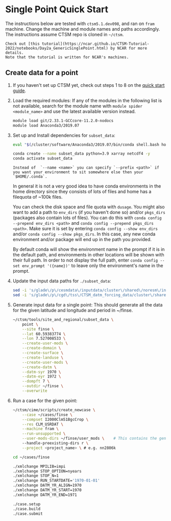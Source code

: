 # Single Point Quick Start
The instructions below are tested with `ctsm5.1.dev098`, and ran on `fram` machine.
Change the machine and module names and paths accordingly.
The instructions assume CTSM repo is cloned in `~/ctsm`.

```{keypoints} Note
Check out [this tutorial](https://ncar.github.io/CTSM-Tutorial-2022/notebooks/Day2a_GenericSinglePoint.html) by NCAR for more details.
Note that the tutorial is written for NCAR's machines.
```

## Create data for a point

1. If you haven't set up CTSM yet, check out steps 1 to 8 on the [quick start guide](quick-start).

2. Load the required modules:
    If any of the modules in the following list is not available, search for the module name with `module spider <module_name>` and use the latest available version instead.

    ```bash
    module load git/2.33.1-GCCcore-11.2.0-nodocs
    module load Anaconda3/2019.07
    ```

3. Set up and Install dependencies for `subset_data`:
    ```bash
    eval "$(/cluster/software/Anaconda3/2019.07/bin/conda shell.bash hook)"

    conda create --name subset_data python=3.9 xarray netcdf4 -y
    conda activate subset_data
    ```
    
    ```{keypoints} Note
    Instead of  `--name <name>` you can specify `--prefix <path>` if you want your environment to sit somewhere else then your `$HOME/.conda`.
    ```

    In general it is not a very good idea to have conda environments in the home directory since they consists of lots of files and home has a filequota of ~100k files.

    You can check the disk space and file quota with `dusage`. You might also want to add a path to `env_dirs` (if you haven't done so) and/or `pkgs_dirs` (packages also contain lots of files). You can do this with `conda config --prepend env_dirs <path>` and `conda config --prepend pkgs_dirs <path>`. Make sure it is set by entering `conda config --show env_dirs` and/or `conda config --show pkgs_dirs`. In this case, any new conda environment and/or package will end up in the path you provided.

    By default conda will show the environment name in the prompt if it is in the default path, and environments in other locations will be shown with their full path. In order to not display the full path, enter `conda config --set env_prompt '({name})'` to leave only the environment's name in the prompt.

4. Update the input data paths for `./subset_data`:
    
    ```bash
    sed -i 's/glade\/p\/cesmdata\/inputdata/cluster\/shared\/noresm\/inputdata/' ~/ctsm/tools/site_and_regional/default_data.cfg
    sed -i 's/glade\/p\/cgd\/tss\/CTSM_datm_forcing_data/cluster\/shared\/noresm\/inputdata\/atm\/datm7/' ~/ctsm/tools/site_and_regional/default_data.cfg
    ```

5. Generate input data for a single point:
This should generate all the data for the given latitude and longitude and period in ~/finse.
    
    ```bash
    ~/ctsm/tools/site_and_regional/subset_data \
        point \
        --site finse \
        --lat 60.59383774 \
        --lon 7.527008533 \
        --create-user-mods \
        --create-domain \
        --create-surface \
        --create-landuse \
        --create-user-mods \
        --create-datm \
        --datm-syr 1970 \
        --datm-eyr 1972 \
        --dompft 7 \
        --outdir ~/finse \
        --overwrite
    ```

6. Run a case for the given point:

    ```bash
    ~/ctsm/cime/scripts/create_newcase \
        --case ~/cases/finse \
        --compset I2000Clm51BgcCrop \
        --res CLM_USRDAT \
        --machine fram \
        --run-unsupported \
        --user-mods-dirs ~/finse/user_mods \    # This contains the generated namelists and a shell command that CTSM uses to configure your case with the given input data.
        --handle-preexisting-dirs r \
        --project <project_name> \ # e.g. nn2806k

    cd ~/cases/finse

    ./xmlchange MPILIB=impi
    ./xmlchange STOP_OPTION=nyears
    ./xmlchange STOP_N=1
    ./xmlchange RUN_STARTDATE='1970-01-01'
    ./xmlchange DATM_YR_ALIGN=1970
    ./xmlchange DATM_YR_START=1970
    ./xmlchange DATM_YR_END=1971

    ./case.setup
    ./case.build
    ./case.submit
    ```
